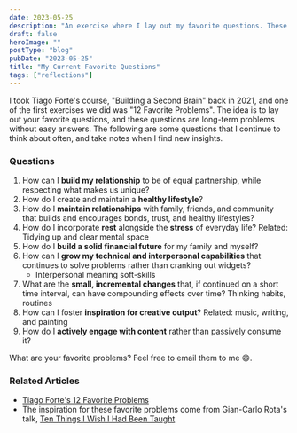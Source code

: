 ```yaml
---
date: 2023-05-25
description: "An exercise where I lay out my favorite questions. These questions are long-term problems without easy answers."
draft: false
heroImage: ""
postType: "blog"
pubDate: "2023-05-25"
title: "My Current Favorite Questions"
tags: ["reflections"]
---
```


I took Tiago Forte's course, "Building a Second Brain" back in 2021, and one of the first exercises we did was "12 Favorite Problems". The idea is to lay out your favorite questions, and these questions are long-term problems without easy answers. The following are some questions that I continue to think about often, and take notes when I find new insights.

### Questions

1. How can I **build my relationship** to be of equal partnership, while respecting what makes us unique?
2. How do I create and maintain a **healthy lifestyle**?
3. How do I **maintain relationships** with family, friends, and community that builds and encourages bonds, trust, and healthy lifestyles?
4. How do I incorporate **rest** alongside the **stress** of everyday life? Related: Tidying up and clear mental space
5. How do I **build a solid financial future** for my family and myself?
6. How can I **grow my technical and interpersonal capabilities** that continues to solve problems rather than cranking out widgets?
   - Interpersonal meaning soft-skills
7. What are the **small, incremental changes** that, if continued on a short time interval, can have compounding effects over time? Thinking habits, routines
8. How can I foster **inspiration for creative output**? Related: music, writing, and painting
9. How do I **actively engage with content** rather than passively consume it?

What are your favorite problems? Feel free to email them to me 😄.

### Related Articles

- [Tiago Forte's 12 Favorite Problems](https://fortelabs.com/blog/12-favorite-problems-how-to-spark-genius-with-the-power-of-open-questions/)
- The inspiration for these favorite problems come from Gian-Carlo Rota's talk, [Ten Things I Wish I Had Been Taught](https://www.ams.org/notices/199701/comm-rota.pdf)
